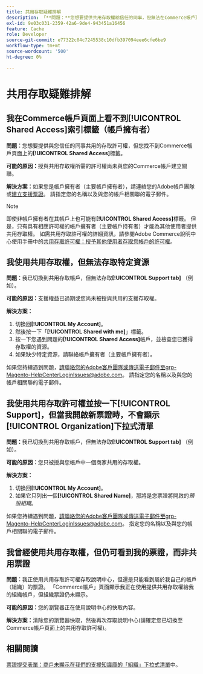 ```yaml
---
title: 共用存取疑難排解
description: 「**問題：**您想要提供共用存取權給信任的同事，但無法在Commerce帳戶頁面上找到**共用存取權**索引標籤。」
exl-id: 9e03c031-2359-42a6-9de4-943451a16456
feature: Cache
role: Developer
source-git-commit: e77322c04c7245538c10dfb397094eee6cfe6be9
workflow-type: tm+mt
source-wordcount: '500'
ht-degree: 0%

---
```


# 共用存取疑難排解

## 我在Commerce帳戶頁面上看不到[!UICONTROL Shared Access]索引標籤（帳戶擁有者）

**問題：**&#x200B;您想要提供與您信任的同事共用的存取許可權，但您找不到Commerce帳戶頁面上的&#x200B;**[!UICONTROL Shared Access]**&#x200B;標籤。

**可能的原因：**&#x200B;授與共用存取權所需的許可權尚未與您的Commerce帳戶建立關聯。

**解決方案：**&#x200B;如果您是帳戶擁有者（主要帳戶擁有者），請連絡您的Adobe帳戶團隊或[建立支援票證](/help/help-center-guide/help-center/magento-help-center-user-guide.md#merchant-not-displayed)。 請指定您的名稱以及與您的帳戶相關聯的電子郵件。

>[!NOTE]
>
>即使非帳戶擁有者在其帳戶上也可能有&#x200B;**[!UICONTROL Shared Access]**&#x200B;標籤。 但是，只有具有相應許可權的帳戶擁有者（主要帳戶持有者）才能為其他使用者提供共用存取權。 如需共用存取許可權的詳細資訊，請參閱Adobe Commerce說明中心使用手冊中的[共用存取許可權：授予其他使用者存取您帳戶的許可權](https://experienceleague.adobe.com/docs/commerce-knowledge-base/kb/help-center-guide/magento-help-center-user-guide.html?lang=en#shared-access)。

## 我使用共用存取權，但無法存取特定資源

**問題：**&#x200B;我已切換到共用存取帳戶，但無法存取&#x200B;**[!UICONTROL Support tab]** （例如）。

**可能的原因：**&#x200B;支援權益已過期或您尚未被授與共用的支援存取權。

**解決方案：**

1. 切換回&#x200B;**[!UICONTROL My Account]**。
1. 然後按一下「**[!UICONTROL Shared with me]**」標籤。
1. 按一下您遇到問題的&#x200B;**[!UICONTROL Shared Access]**&#x200B;帳戶，並檢查您已獲得存取權的資源。
1. 如果缺少特定資源，請聯絡帳戶擁有者（主要帳戶擁有者）。

如果您持續遇到問題，請聯絡您的Adobe客戶團隊或傳送電子郵件至grp-Magento-HelpCenterLoginIssues@adobe.com。 請指定您的名稱以及與您的帳戶相關聯的電子郵件。

## 我使用共用存取許可權並按一下[!UICONTROL Support]，但當我開啟新票證時，不會顯示[!UICONTROL Organization]下拉式清單

**問題：**&#x200B;我已切換到共用存取帳戶，但無法存取&#x200B;**[!UICONTROL Support tab]** （例如）。

**可能的原因：**&#x200B;您只被授與您帳戶中一個商家共用的存取權。

**解決方案：**

1. 切換回&#x200B;**[!UICONTROL My Account]**。
1. 如果它只列出一個&#x200B;**[!UICONTROL Shared Name]**，那將是您票證將開啟的&#x200B;*預設組織*。

如果您持續遇到問題，請聯絡您的Adobe客戶團隊或傳送電子郵件至grp-Magento-HelpCenterLoginIssues@adobe.com。 指定您的名稱以及與您的帳戶相關聯的電子郵件。

## 我曾經使用共用存取權，但仍可看到我的票證，而非共用票證

**問題：**&#x200B;我正使用共用存取許可權存取說明中心，但還是只能看到屬於我自己的帳戶（組織）的票證。 「Commerce帳戶」頁面顯示我正在使用提供共用存取權給我的組織帳戶，但組織票證仍未顯示。

**可能的原因：**&#x200B;您的瀏覽器正在使用說明中心的快取內容。

**解決方案：**&#x200B;清除您的瀏覽器快取，然後再次存取說明中心(請確定您已切換至Commerce帳戶頁面上的共用存取許可權)。

## 相關閱讀

[票證提交表單：商戶未顯示在我們的支援知識庫的「組織」下拉式清單](/help/help-center-guide/help-center/magento-help-center-user-guide.md#merchant-not-displayed)中。
